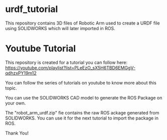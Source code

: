 # urdf_tutorial
This repository contains 3D files of Robotic Arm used to create a URDF file using SOLIDWORKS which will later imported in ROS.

# Youtube Tutorial

This repository is created for a tutorial you can follow here: https://youtube.com/playlist?list=PLeEzO_sX5H6TBD6EMGgV-qdhzxPY19m12

You can follow the series of tutorials on youtube to know more about this topic.

You can use the SOLIDWORKS CAD model to generate the ROS Package on your own.

The "robot_arm_urdf.zip" fie contains the raw ROS ackage generated from SOLIDWORKS. You can use it for the next tutorial to import the package in ROS.

Thank You!

